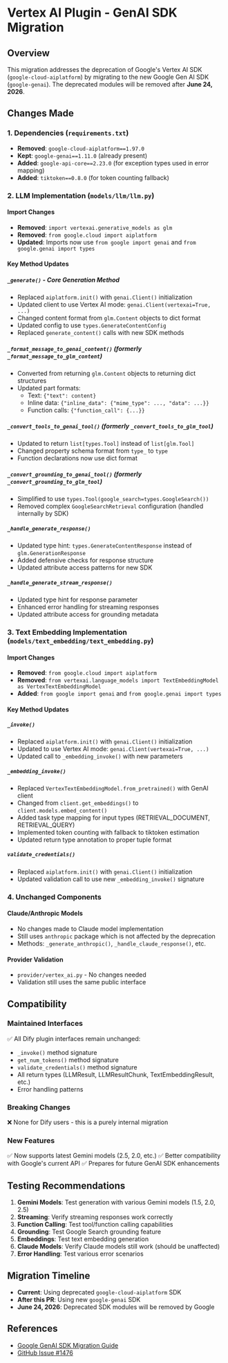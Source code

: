 # Vertex AI Plugin - GenAI SDK Migration

## Overview
This migration addresses the deprecation of Google's Vertex AI SDK (`google-cloud-aiplatform`) by migrating to the new Google Gen AI SDK (`google-genai`). The deprecated modules will be removed after **June 24, 2026**.

## Changes Made

### 1. Dependencies (`requirements.txt`)
- **Removed**: `google-cloud-aiplatform==1.97.0`
- **Kept**: `google-genai==1.11.0` (already present)
- **Added**: `google-api-core==2.23.0` (for exception types used in error mapping)
- **Added**: `tiktoken==0.8.0` (for token counting fallback)

### 2. LLM Implementation (`models/llm/llm.py`)

#### Import Changes
- **Removed**: `import vertexai.generative_models as glm`
- **Removed**: `from google.cloud import aiplatform`
- **Updated**: Imports now use `from google import genai` and `from google.genai import types`

#### Key Method Updates

##### `_generate()` - Core Generation Method
- Replaced `aiplatform.init()` with `genai.Client()` initialization
- Updated client to use Vertex AI mode: `genai.Client(vertexai=True, ...)`
- Changed content format from `glm.Content` objects to dict format
- Updated config to use `types.GenerateContentConfig`
- Replaced `generate_content()` calls with new SDK methods

##### `_format_message_to_genai_content()` (formerly `_format_message_to_glm_content`)
- Converted from returning `glm.Content` objects to returning dict structures
- Updated part formats:
  - Text: `{"text": content}`
  - Inline data: `{"inline_data": {"mime_type": ..., "data": ...}}`
  - Function calls: `{"function_call": {...}}`

##### `_convert_tools_to_genai_tool()` (formerly `_convert_tools_to_glm_tool`)
- Updated to return `list[types.Tool]` instead of `list[glm.Tool]`
- Changed property schema format from `type_` to `type`
- Function declarations now use dict format

##### `_convert_grounding_to_genai_tool()` (formerly `_convert_grounding_to_glm_tool`)
- Simplified to use `types.Tool(google_search=types.GoogleSearch())`
- Removed complex `GoogleSearchRetrieval` configuration (handled internally by SDK)

##### `_handle_generate_response()`
- Updated type hint: `types.GenerateContentResponse` instead of `glm.GenerationResponse`
- Added defensive checks for response structure
- Updated attribute access patterns for new SDK

##### `_handle_generate_stream_response()`
- Updated type hint for response parameter
- Enhanced error handling for streaming responses
- Updated attribute access for grounding metadata

### 3. Text Embedding Implementation (`models/text_embedding/text_embedding.py`)

#### Import Changes
- **Removed**: `from google.cloud import aiplatform`
- **Removed**: `from vertexai.language_models import TextEmbeddingModel as VertexTextEmbeddingModel`
- **Added**: `from google import genai` and `from google.genai import types`

#### Key Method Updates

##### `_invoke()`
- Replaced `aiplatform.init()` with `genai.Client()` initialization
- Updated to use Vertex AI mode: `genai.Client(vertexai=True, ...)`
- Updated call to `_embedding_invoke()` with new parameters

##### `_embedding_invoke()`
- Replaced `VertexTextEmbeddingModel.from_pretrained()` with GenAI client
- Changed from `client.get_embeddings()` to `client.models.embed_content()`
- Added task type mapping for input types (RETRIEVAL_DOCUMENT, RETRIEVAL_QUERY)
- Implemented token counting with fallback to tiktoken estimation
- Updated return type annotation to proper tuple format

##### `validate_credentials()`
- Replaced `aiplatform.init()` with `genai.Client()` initialization
- Updated validation call to use new `_embedding_invoke()` signature

### 4. Unchanged Components

#### Claude/Anthropic Models
- No changes made to Claude model implementation
- Still uses `anthropic` package which is not affected by the deprecation
- Methods: `_generate_anthropic()`, `_handle_claude_response()`, etc.

#### Provider Validation
- `provider/vertex_ai.py` - No changes needed
- Validation still uses the same public interface

## Compatibility

### Maintained Interfaces
✅ All Dify plugin interfaces remain unchanged:
- `_invoke()` method signature
- `get_num_tokens()` method signature
- `validate_credentials()` method signature
- All return types (LLMResult, LLMResultChunk, TextEmbeddingResult, etc.)
- Error handling patterns

### Breaking Changes
❌ None for Dify users - this is a purely internal migration

### New Features
✅ Now supports latest Gemini models (2.5, 2.0, etc.)
✅ Better compatibility with Google's current API
✅ Prepares for future GenAI SDK enhancements

## Testing Recommendations

1. **Gemini Models**: Test generation with various Gemini models (1.5, 2.0, 2.5)
2. **Streaming**: Verify streaming responses work correctly
3. **Function Calling**: Test tool/function calling capabilities
4. **Grounding**: Test Google Search grounding feature
5. **Embeddings**: Test text embedding generation
6. **Claude Models**: Verify Claude models still work (should be unaffected)
7. **Error Handling**: Test various error scenarios

## Migration Timeline

- **Current**: Using deprecated `google-cloud-aiplatform` SDK
- **After this PR**: Using new `google-genai` SDK
- **June 24, 2026**: Deprecated SDK modules will be removed by Google

## References

- [Google GenAI SDK Migration Guide](https://cloud.google.com/vertex-ai/generative-ai/docs/deprecations/genai-vertexai-sdk)
- [GitHub Issue #1476](https://github.com/langgenius/dify-official-plugins/issues/1476)
